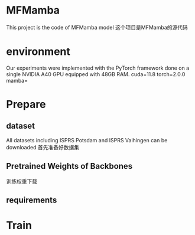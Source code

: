 # MFMamba
This project is the code of MFMamba model
 这个项目是MFMamba的源代码
# environment
Our experiments were implemented with the PyTorch framework done on a single NVIDIA A40 GPU equipped with 48GB RAM.
 cuda=11.8
 torch=2.0.0
 mamba=
# Prepare
## dataset 
All datasets including ISPRS Potsdam and ISPRS Vaihingen can be downloaded 
首先准备好数据集
## Pretrained Weights of Backbones 

训练权重下载
## requirements

# Train  

 
